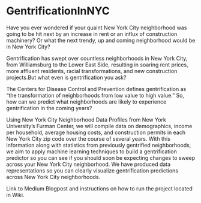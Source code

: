 # GentrificationInNYC
Have you ever wondered if your quaint New York City neighborhood was going to be hit next by an increase in rent or an influx of construction machinery? Or what the next trendy, up and coming neighborhood would be in New York City? 

Gentrification has swept over countless neighborhoods in New York City, from Williamsburg to the Lower East Side, resulting in soaring rent prices, more affluent residents, racial transformations, and new construction projects.But what even is gentrification you ask?

The Centers for Disease Control and Prevention defines gentrification as “the transformation of neighborhoods from low value to high value.” So, how can we predict what neighborhoods are likely to experience gentrification in the coming years?

Using New York City Neighborhood Data Profiles from New York University’s Furman Center, we will compile data on demographics, income per household, average housing costs, and construction permits in each New York City zip code over the course of several years. With this information along with statistics from previously gentrified neighborhoods, we aim to apply machine learning techniques to build a gentrification predictor so you can see if you should soon be expecting changes to sweep across your New York City neighborhood. We have produced data representations so you can clearly visualize gentrification predictions across New York City neighborhoods.

Link to Medium Blogpost and instructions on how to run the project located in Wiki.
